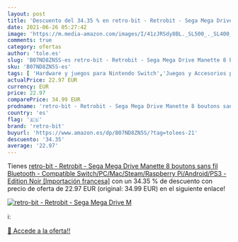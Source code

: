 ```yaml
---
layout: post
title: 'Descuento del 34.35 % en retro-bit - Retrobit - Sega Mega Drive M'
date: 2021-06-26 05:27:42
image: 'https://m.media-amazon.com/images/I/41zJRSdy8BL._SL500_._SL400_.jpg'
comments: true
category: ofertas
author: 'tole.es'
slug: 'B07ND8ZN5S-es retro-bit - Retrobit - Sega Mega Drive Manette 8 boutons...'
sku: 'B07ND8ZN5S-es'
tags: [ 'Hardware y juegos para Nintendo Switch','Juegos y Accesorios para Mac','Juegos y Accesorios para PC','Videojuegos','retro-bit','sega', ]
actualPrice: 22.97 EUR
currency: EUR
price: 22.97
comparePrice: 34.99 EUR
prodname: 'retro-bit - Retrobit - Sega Mega Drive Manette 8 boutons sans fil Bluetooth - Compatible Switch/PC/Mac/Steam/Raspberry Pi/Android/PS3 - Edition Noir [Importación francesa]'
country: 'es'
flag: '🇪🇸'
brand: 'retro-bit'
buyurl: 'https://www.amazon.es/dp/B07ND8ZN5S/?tag=tolees-21'
descuento: '34.35'
average: '22.97'
---
```


Tienes [retro-bit - Retrobit - Sega Mega Drive Manette 8 boutons sans fil Bluetooth - Compatible Switch/PC/Mac/Steam/Raspberry Pi/Android/PS3 - Edition Noir [Importación francesa]](https://www.amazon.es/dp/B07ND8ZN5S/?tag=tolees-21) con un 34.35 % de descuento con precio de oferta de 22.97 EUR (original: 34.99 EUR) en el siguiente enlace!

[![retro-bit - Retrobit - Sega Mega Drive M](https://m.media-amazon.com/images/I/41zJRSdy8BL._SL500_._SL400_.jpg)](https://www.amazon.es/dp/B07ND8ZN5S/?tag=tolees-21)

ℹ️:


[🛒 Accede a la oferta!!](https://www.amazon.es/dp/B07ND8ZN5S/?tag=tolees-21)

